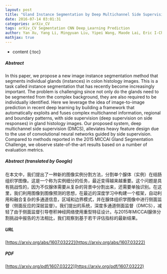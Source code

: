 ```yaml
---
layout: post
title: "Gland Instance Segmentation by Deep Multichannel Side Supervision"
date: 2016-07-14 03:01:31
categories: arXiv_CV
tags: arXiv_CV Segmentation CNN Deep_Learning Prediction
author: Yan Xu, Yang Li, Mingyuan Liu, Yipei Wang, Maode Lai, Eric I-Chao Chang
mathjax: true
---
```


* content
{:toc}

##### Abstract
In this paper, we propose a new image instance segmentation method that segments individual glands (instances) in colon histology images. This is a task called instance segmentation that has recently become increasingly important. The problem is challenging since not only do the glands need to be segmented from the complex background, they are also required to be individually identified. Here we leverage the idea of image-to-image prediction in recent deep learning by building a framework that automatically exploits and fuses complex multichannel information, regional and boundary patterns, with side supervision (deep supervision on side responses) in gland histology images. Our proposed system, deep multichannel side supervision (DMCS), alleviates heavy feature design due to the use of convolutional neural networks guided by side supervision. Compared to methods reported in the 2015 MICCAI Gland Segmentation Challenge, we observe state-of-the-art results based on a number of evaluation metrics.

##### Abstract (translated by Google)
在本文中，我们提出了一种新的图像实例分割方法，分割单个腺体（实例）在结肠组织学图像。这是一个称为实例细分的任务，最近变得越来越重要。这个问题是具有挑战性的，因为不仅腺体需要从复杂的背景中分割出来，还需要单独识别。在这里，我们利用图像到图像预测的思想，在最近的深度学习中构建一个框架，自动利用和融合复杂的多通道信息，区域和边界模式，并在腺体组织学图像中进行侧面监督（侧面反应的深层监督）。我们提出的系统，深度多通道侧面监督（DMCS），减轻了由于侧面监督引导卷积神经网络使用重型特征设计。与2015年MICCAI腺体分割挑战中报告的方法相比，我们观察到基于若干评估指标的最新结果。

##### URL
[https://arxiv.org/abs/1607.03222](https://arxiv.org/abs/1607.03222)

##### PDF
[https://arxiv.org/pdf/1607.03222](https://arxiv.org/pdf/1607.03222)

